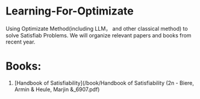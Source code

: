 # Learning-For-Optimizate
Using Optimizate Method(including LLM， and other classical method) to solve Satisfiab Problems.
We will organize relevant papers and books from recent year.

# Books:
1. [Handbook of Satisfiability](/book/Handbook of Satisfiability (2n - Biere, Armin & Heule, Marjin &_6907.pdf)
